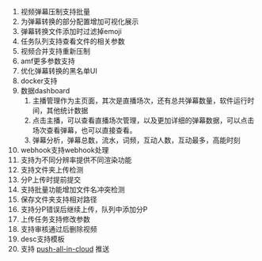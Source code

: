 1. 视频弹幕压制支持批量
   <!-- 3. 增加审核后发送弹幕统计功能 -->
   <!-- 5. srt ai翻译支持，支持ollama -->
2. 为弹幕转换的部分配置增加可视化展示
3. 弹幕转换文件添加时过滤掉emoji
4. 任务队列支持查看文件的相关参数
5. 视频合并支持重新压制
6. amf更多参数支持
7. 优化弹幕转换的黑名单UI
8. docker支持
9. 数据dashboard
   1. 主播管理作为主页面，其次是直播场次，还有总共弹幕数量，软件运行时间，其他统计数据
   2. 点击主播，可以查看直播场次管理，以及更加详细的弹幕数据，可以点击场次查看弹幕，也可以直接查看。
   3. 弹幕分析，弹幕总数，流水，词频，互动人数，互动最多，高能时刻
10. webhook支持webhook处理
11. 支持为不同分辨率提供不同渲染功能
12. 支持文件夹上传检测
13. 分P上传时提前提交
14. 支持批量功能增加文件名冲突检测
15. 保存文件夹支持相对路径
16. 支持分P错误后继续上传，队列中添加分P
17. 上传任务支持修改参数
18. 支持审核通过后删除视频
19. desc支持模板
20. 支持 [push-all-in-cloud](https://github.com/CaoMeiYouRen/push-all-in-cloud) 推送
